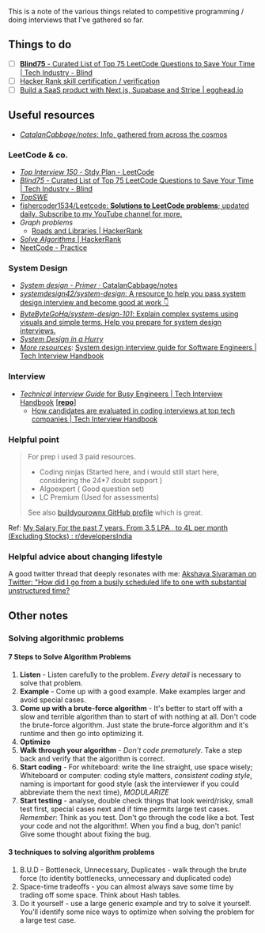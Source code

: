This is a note of the various things related to competitive programming / doing interviews that I've gathered so far.

## Things to do

- [ ] [**Blind75** - Curated List of Top 75 LeetCode Questions to Save Your Time | Tech Industry - Blind](https://www.teamblind.com/post/New-Year-Gift---Curated-List-of-Top-75-LeetCode-Questions-to-Save-Your-Time-OaM1orEU)
- [ ] [Hacker Rank skill certification / verification](https://www.hackerrank.com/skills-verification)
- [ ] [Build a SaaS product with Next.js, Supabase and Stripe | egghead.io](https://egghead.io/courses/build-a-saas-product-with-next-js-supabase-and-stripe-61f2bc20)

## Useful resources

- [*CatalanCabbage/notes*: Info, gathered from across the cosmos](https://github.com/CatalanCabbage/notes/tree/master)

### LeetCode & co.

- [*Top Interview 150* - Stdy Plan - LeetCode](https://leetcode.com/studyplan/top-interview-150/)
- [*Blind75* - Curated List of Top 75 LeetCode Questions to Save Your Time | Tech Industry - Blind](https://www.teamblind.com/post/New-Year-Gift---Curated-List-of-Top-75-LeetCode-Questions-to-Save-Your-Time-OaM1orEU)
- [*TopSWE*](https://topswe.com/)
- [fishercoder1534/Leetcode: **Solutions to LeetCode problems**; updated daily. Subscribe to my YouTube channel for more.](https://github.com/fishercoder1534/Leetcode)
- *Graph problems*
  - [Roads and Libraries | HackerRank](https://www.hackerrank.com/challenges/torque-and-development/problem?h_l=interview&isFullScreen=false&playlist_slugs%5B%5D=interview-preparation-kit&playlist_slugs%5B%5D=graphs)
- [*Solve Algorithms* | HackerRank](https://www.hackerrank.com/domains/algorithms?utm_source=hrwCandidateFeedback)
- [NeetCode - Practice](https://neetcode.io/practice)

### System Design

- [*System design - Primer* · CatalanCabbage/notes](https://github.com/CatalanCabbage/notes/blob/master/system-design/0-primer.md)
- [*systemdesign42/system-design*: A resource to help you pass system design interview and become good at work 👇](https://github.com/systemdesign42/system-design?tab=readme-ov-file)
- [*ByteByteGoHq/system-design-101*: Explain complex systems using visuals and simple terms. Help you prepare for system design interviews.](https://github.com/ByteByteGoHq/system-design-101#database)
- [*System Design in a Hurry*](https://www.hellointerview.com/learn/system-design/in-a-hurry/introduction)
- *<u>More resources</u>*: [System design interview guide for Software Engineers | Tech Interview Handbook](https://www.techinterviewhandbook.org/system-design/)

### Interview

- [*Technical Interview Guide* for Busy Engineers | Tech Interview Handbook](https://www.techinterviewhandbook.org/) [**[repo](https://github.com/yangshun/tech-interview-handbook)**]
  - [How candidates are evaluated in coding interviews at top tech companies | Tech Interview Handbook](https://www.techinterviewhandbook.org/coding-interview-rubrics/)

### Helpful point

> For prep i used 3 paid resources.
>
> - Coding ninjas (Started here, and i would still start here, considering the 24*7 doubt support )
> - Algoexpert ( Good question set)
> - LC Premium (Used for assessments)
>
> See also [buildyourownx GitHub profile](https://github.com/codecrafters-io/build-your-own-x) which is great.

Ref: [My Salary For the past 7 years. From 3.5 LPA , to 4L per month (Excluding Stocks) : r/developersIndia](https://www.reddit.com/r/developersIndia/comments/1f5g5yl/comment/lksm0vj/?utm_source=share&utm_medium=mweb3x&utm_name=mweb3xcss&utm_term=1&utm_content=share_button)

### Helpful advice about changing lifestyle

A good twitter thread that deeply resonates with me: [Akshaya Sivaraman on Twitter: "How did I go from a busily scheduled life to one with substantial unstructured time?](https://twitter.com/AksUnik/status/1373654933463920645 )

## Other notes

### Solving algorithmic problems

#### 7 Steps to Solve Algorithm Problems

1. **Listen** - Listen carefully to the problem. *Every detail* is necessary to solve that problem.
2. **Example** - Come up with a good example. Make examples larger and avoid special cases.
3. **Come up with a brute-force algorithm** - It's better to start off with a slow and terrible algorithm than to start of with nothing at all. Don't code the brute-force algorithm. Just state the brute-force algorithm and it's runtime and then go into optimizing it.
4. **Optimize**
5. **Walk through your algorithm** - *Don't code prematurely*. Take a step back and verify that the algorithm is correct.
6. **Start coding** - For whiteboard: write the line straight, use space wisely; Whiteboard or computer: coding style matters, *consistent
   coding style*, naming is important for good style (ask the interviewer if you could abbreviate them the next time), *MODULARIZE*
7. **Start testing** - analyse, double check things that look weird/risky, small test first, special cases next and if time permits large test cases. *Remember*: Think as you test. Don't go through the code like a bot. Test your code and not the algorithm!. When you find a bug, don't panic! Give some thought about fixing the bug.

#### 3 techniques to solving algorithm problems

1. B.U.D - Bottleneck, Unnecessary, Duplicates - walk through the brute force (to identity bottlenecks, unnecessary and duplicated code)
2. Space-time tradeoffs - you can almost always save some time by trading off some space. Think about Hash tables. 
3. Do it yourself - use a large generic example and try to solve it yourself. You'll identify some nice ways to optimize when solving the problem for a large test case.